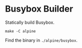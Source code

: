 # Busybox Builder

Statically build Busybox.

    make -C alpine

Find the binary in `./alpine/busybox`.
